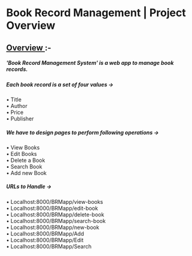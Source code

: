 # Book Record Management | Project Overview
## <ins> Overview </ins> :-

##### 'Book Record Management System' is a web app to manage book records.


##### Each book record is a set of four values ->

• Title<br>
• Author<br>
• Price<br>
• Publisher<br>


##### We have to design pages to perform following operations -> 

• View Books<br>
• Edit Books<br>
• Delete a Book<br>
• Search Book<br>
• Add new Book<br>


##### URLs to Handle ->

• Localhost:8000/BRMapp/view-books<br>
• Localhost:8000/BRMapp/edit-book<br>
• Localhost:8000/BRMapp/delete-book<br>
• Localhost:8000/BRMapp/search-book<br>
• Localhost:8000/BRMapp/new-book<br>
• Localhost:8000/BRMapp/Add<br>
• Localhost:8000/BRMapp/Edit<br>
• Localhost:8000/BRMapp/Search<br>
